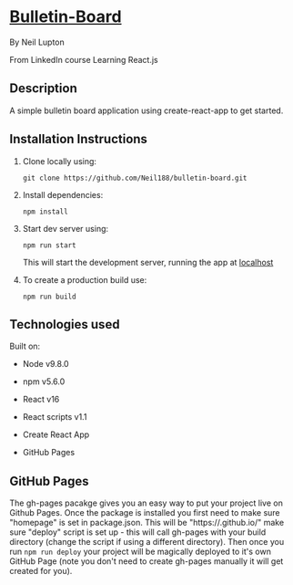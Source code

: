 # [Bulletin-Board](https://Neil188.github.io/bulletin-board)

By Neil Lupton

From LinkedIn course Learning React.js

## Description

A simple bulletin board application using create-react-app to get started.

## Installation Instructions

1. Clone locally using:

    `git clone https://github.com/Neil188/bulletin-board.git`

2. Install dependencies:

    `npm install`

3. Start dev server using:

    `npm run start`

    This will start the development server, running the app at [localhost](http://localhost:3000/)

4. To create a production build use:

    `npm run build`

## Technologies used

Built on:

* Node v9.8.0
* npm v5.6.0
* React v16
* React scripts v1.1

* Create React App
* GitHub Pages

## GitHub Pages

The gh-pages pacakge gives you an easy way to put your project live on Github Pages.
Once the package is installed you first need to make sure "homepage" is set in package.json.
This will be "https://<Github username>.github.io/<Project-Name>"
make sure "deploy" script is set up - this will call gh-pages with your build directory (change the script if using a different directory).
Then once you run `npm run deploy` your project will be magically deployed to it's own GitHub Page (note you don't need to create gh-pages manually it will get created for you).
